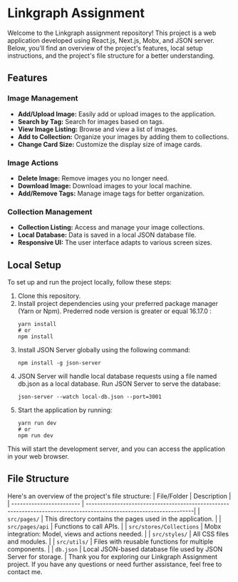# Linkgraph Assignment
Welcome to the Linkgraph assignment repository! This project is a web application developed using React.js, Next.js, Mobx, and JSON server. Below, you'll find an overview of the project's features, local setup instructions, and the project's file structure for a better understanding.
## Features
### Image Management
- **Add/Upload Image:** Easily add or upload images to the application.
- **Search by Tag:** Search for images based on tags.
- **View Image Listing:** Browse and view a list of images.
- **Add to Collection:** Organize your images by adding them to collections.
- **Change Card Size:** Customize the display size of image cards.
### Image Actions
- **Delete Image:** Remove images you no longer need.
- **Download Image:** Download images to your local machine.
- **Add/Remove Tags:** Manage image tags for better organization.
### Collection Management
- **Collection Listing:** Access and manage your image collections.
- **Local Database:** Data is saved in a local JSON database file.
- **Responsive UI:** The user interface adapts to various screen sizes.
## Local Setup
To set up and run the project locally, follow these steps:
1. Clone this repository.
2. Install project dependencies using your preferred package manager (Yarn or Npm). Prederred node version is greater or equal 16.17.0 :
   ```shell
   yarn install
   # or
   npm install
3. Install JSON Server globally using the following command:
    ```shell
    npm install -g json-server
4. JSON Server will handle local database requests using a file named db.json as a local database.
    Run JSON Server to serve the database:
    ```shell
    json-server --watch local-db.json --port=3001

5. Start the application by running:
    ```shell
    yarn run dev
    # or
    npm run dev
This will start the development server, and you can access the application in your web browser.
## File Structure
Here's an overview of the project's file structure:
| File/Folder              | Description                                                                                                        |
| ------------------------ | -------------------------------------------------------------------------------------------------------------------|
| `src/pages/`             | This directory contains the pages used in the application.                                                         |
| `src/pages/api`          | Functions to call APIs.                                                                                            |
| `src/stores/Collections` | Mobx integration: Model, views and actions needed.                                                                                                |
| `src/styles/`            | All CSS files and modules.                                                                                         |
| `src/utils/`             | Files with reusable functions for multiple components.                                                             |
| `db.json`                | Local JSON-based database file used by JSON Server for storage.                                                    |
Thank you for exploring our Linkgraph Assignment project. If you have any questions or need further assistance, feel free to contact me.

